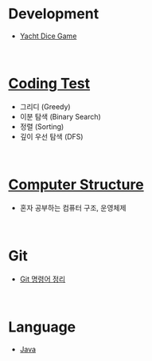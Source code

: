 # Development
- [Yacht Dice Game](https://github.com/Hagug/Yacht-Dice)

</br>

# [Coding Test](Coding_Test/README.md)
- 그리디 (Greedy)
- 이분 탐색 (Binary Search)
- 정렬 (Sorting)
- 깊이 우선 탐색 (DFS)

</br>

# [Computer Structure](Computer_structure/README.md)
- 혼자 공부하는 컴퓨터 구조, 운영체제


</br>

# Git
- [Git 명령어 정리](Git/README.md)

</br>

# Language
- [Java](https://xkdl780.tistory.com/category/Tekit%20%EB%B0%B1%EC%97%94%EB%93%9C%20%EC%8A%A4%EC%BF%A8/Java)
